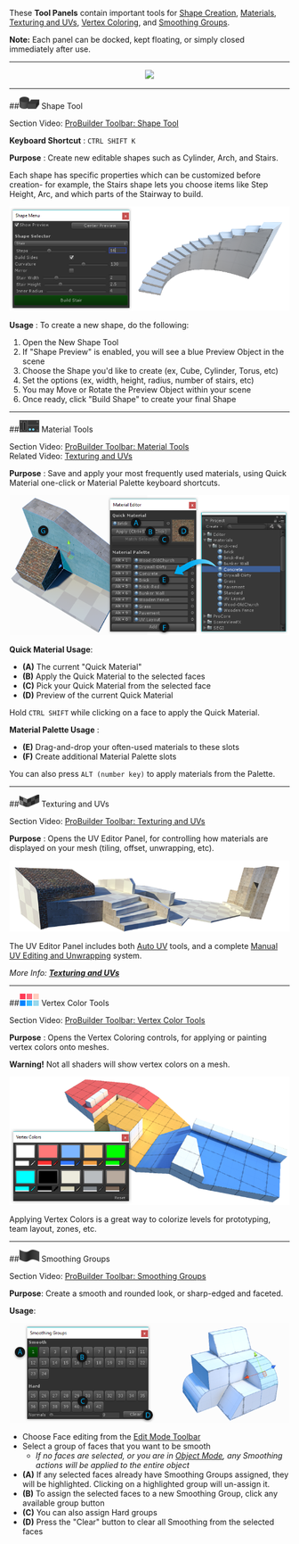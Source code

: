 <!-- # Video: Tool Panels -->
<!-- [![ProBuilder Toolbar: Tool Panels](../images/VideoLink_YouTube_768.png)](@todo "ProBuilder Toolbar: Tool Panels") -->

These **Tool Panels** contain important tools for [Shape Creation](#shape-tool), [Materials](#material-tools), [Texturing and UVs](#texturing), [Vertex Coloring](#vertex-colors), and [Smoothing Groups](#smoothing-groups).

**Note:** Each panel can be docked, kept floating, or simply closed immediately after use.

---

<div style="text-align:center">
<img src="../../images/Toolbar_ToolPanels.png">
</div>

---

<a id="shape-tool"></a>
##![Shape Tool Icon](../images/icons/Panel_Shapes.png "Create New Shape Icon") Shape Tool

<div class="video-link">
Section Video: <a href="@todo link vid section">ProBuilder Toolbar: Shape Tool</a>
</div>

**Keyboard Shortcut** : `CTRL SHIFT K`

**Purpose** : Create new editable shapes such as Cylinder, Arch, and Stairs.

Each shape has specific properties which can be customized before creation- for example, the Stairs shape lets you choose items like Step Height, Arc, and which parts of the Stairway to build.

![Shape Tool Example](../images/Example_ShapeToolsWithCurvedStair.png)

**Usage** : To create a new shape, do the following:

1. Open the New Shape Tool
1. If "Shape Preview" is enabled, you will see a blue Preview Object in the scene
1. Choose the Shape you'd like to create (ex, Cube, Cylinder, Torus, etc)
1. Set the options (ex, width, height, radius, number of stairs, etc)
1. You may Move or Rotate the Preview Object within your scene
1. Once ready, click "Build Shape" to create your final Shape

---

<a id="material-tools"></a>
##![Material Tools Icon](../images/icons/Panel_Materials.png "Material Tools Icon") Material Tools

<div class="video-link">
Section Video: <a href="@todo link vid section">ProBuilder Toolbar: Material Tools</a>
<br>
Related Video: <a href="@todo link vid section">Texturing and UVs</a>
</div>

**Purpose** : Save and apply your most frequently used materials, using Quick Material one-click or Material Palette keyboard shortcuts.

![Material Tools](../images/MaterialTools_WithExample.png "Material Tools")

**Quick Material Usage**:

* **(A)** The current "Quick Material"
* **(B)** Apply the Quick Material to the selected faces
* **(C)** Pick your Quick Material from the selected face
* **(D)** Preview of the current Quick Material

Hold `CTRL SHIFT` while clicking on a face to apply the Quick Material.

**Material Palette Usage** :

* **(E)** Drag-and-drop your often-used materials to these slots
* **(F)** Create additional Material Palette slots

You can also press `ALT (number key)` to apply materials from the Palette.

---

<a id="texturing"></a>
##![UV Editor Icon](../images/icons/Panel_UVeditor.png "UV Editor Icon") Texturing and UVs

<div class="video-link">
Section Video: <a href="@todo link vid section">ProBuilder Toolbar: Texturing and UVs</a>
</div>

**Purpose** : Opens the UV Editor Panel, for controlling how materials are displayed on your mesh (tiling, offset, unwrapping, etc).

![Materials Example](../images/Example_MaterialsOnLevel.png "Materials Example")

The UV Editor Panel includes both [Auto UV](../texturing/auto-uvs-actions) tools, and a complete [Manual UV Editing and Unwrapping](../texturing/manual-uvs-actions) system.

*More Info: [**Texturing and UVs**](../texturing/overview-texture-mapping)*

---

<a id="vertex-colors"></a>
##![Vertex Color Tools Icon](../images/icons/Panel_VertColors.png "UV Editor Icon") Vertex Color Tools

<div class="video-link">
Section Video: <a href="@todo link vid section">ProBuilder Toolbar: Vertex Color Tools</a>
</div>

**Purpose** : Opens the Vertex Coloring controls, for applying or painting vertex colors onto meshes.

<div class="alert-box warning">
<strong>Warning!</strong>  Not all shaders will show vertex colors on a mesh.
<!-- <br/><br/>See <a href="@todo">Vertex Colors FAQ</a> for more information. -->
</div>

![Vertex Coloring](../images/VertexColor_WithLevelExample.png "Vertex Coloring")

Applying Vertex Colors is a great way to colorize levels for prototyping, team layout, zones, etc.

<!-- *More Info: [**Vertex Coloring**](@todo)*  -->

---

<a id="smoothing-groups"></a>
##![Smoothing Groups Icon](../images/icons/Panel_Smoothing.png "Smoothing Groups Icon") Smoothing Groups

<div class="video-link">
Section Video: <a href="@todo link vid section">ProBuilder Toolbar: Smoothing Groups</a>
</div>

**Purpose**: Create a smooth and rounded look, or sharp-edged and faceted.

**Usage**:

![Smoothing Groups Example](../images/SmoothingGroups-Panel_WithLettersAndExample.png "Smoothing Groups Example")

- Choose Face editing from the [Edit Mode Toolbar](../toolbar/overview-toolbar/#edit-mode-toolbar)
- Select a group of faces that you want to be smooth
	- *If no faces are selected, or you are in [Object Mode](@todo), any Smoothing actions will be applied to the entire object*
- **(A)** If any selected faces already have Smoothing Groups assigned, they will be highlighted. Clicking on a highlighted group will un-assign it.
- **(B)** To assign the selected faces to a new Smoothing Group, click any available group button
- **(C)** You can also assign Hard groups
- **(D)** Press the "Clear" button to clear all Smoothing from the selected faces

